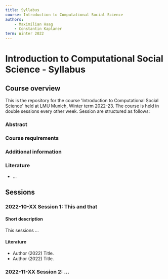 ```yaml
---
title: Syllabus
course: Introduction to Computational Social Science
authors:
    - Maximilian Haag
    - Constantin Kaplaner
term: Winter 2022
---
```


# Introduction to Computational Social Science - Syllabus

## Course overview

This is the repository for the course 'Introduction to Computational Social Science' held at LMU Munich, Winter term 2022-23. The course is held in double sessions every other week. Session are structured as follows:

### Abstract


### Course requirements



### Additional information


### Literature

- ...


## Sessions

### 2022-10-XX Session 1: This and that

#### Short description

This sessions ...

#### Literature

- Author (2022) Title.
- Author (2022) Title.


### 2022-11-XX Session 2: ...
